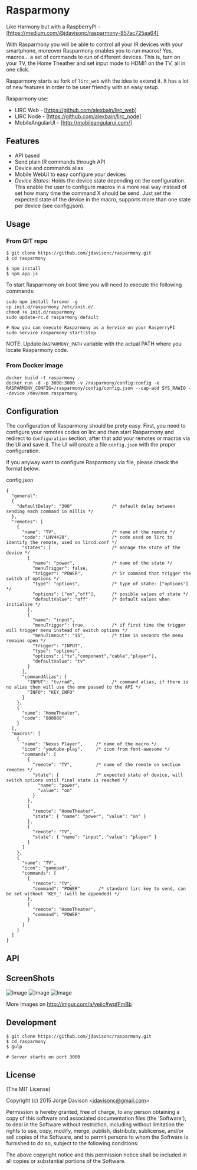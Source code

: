 Rasparmony
========

Like Harmony but with a RaspberryPI - [https://medium.com/@jdavisonc/rasparmony-857ac725aa64]

With Rasparmony you will be able to control all your IR devices with your smartphone, moreover Rasparmony enables you to run macros! Yes, macros... a set of commands to run of different devices. This is, turn on your TV, the Home Theather and set input mode to HDMI1 on the TV, all in one click.

Rasparmony starts as fork of `lirc_web` with the idea to extend it. It has a lot of new features in order to be user friendly with an easy setup.

Rasparmony use:

* LIRC Web - [https://github.com/alexbain/lirc_web]
* LIRC Node - [https://github.com/alexbain/lirc_node]
* MobileAngularUI - [http://mobileangularui.com/]

## Features

* API based
* Send plain IR commands through API
* Device and commands alias
* Mobile WebUI to easy configure your devices
* *Device States*: Holds the device state depending on the configuration. This enable the user to configure macros in a more real way instead of set how many time the command X should be send. Just set the expected state of the device in the macro, supports more than one state per device (see config.json).

## Usage

### From GIT repo
```
$ git clone https://github.com/jdavisonc/rasparmony.git
$ cd rasparmony

$ npm install
$ npm app.js
```

To start Rasparmony on boot time you will need to execute the following commands:
```
sudo npm install forever -g
cp init.d/rasparmony /etc/init.d/.
chmod +x init.d/rasparmony
sudo update-rc.d rasparmony default

# Now you can execute Rasparmony as a Service on your RasperryPI
sudo service rasparmony start|stop
```

NOTE: Update `RASPARMONY_PATH` variable with the actual PATH where you locate Rasparmony code.

### From Docker image

```
docker build -t rasparmony .
docker run -d -p 3000:3000 -v /rasparmony/config:config -e RASPARMONY_CONFIG=/rasparmony/config/config.json --cap-add SYS_RAWIO --device /dev/mem rasparmony
```

## Configuration

The configuration of Rasparmony should be prety easy. First, you need to configure your remotes codes on lirc and then start Rasparmony and redirect to `Configuration` section, after that add your remotes or macros via the UI and save it. The UI will create a file `config.json` with the proper configuration.

If you anyway want to configure Rasparmony via file, please check the format below:

config.json
```
{
  "general": 
  {
    "defaultDelay": "300"				/* default delay between sending each command in millis */
  },
  "remotes": [
    {
      "name": "TV",                     /* name of the remote */
      "code": "LHV4420",                /* code used on lirc to identify the remote, used on lircd.conf */
      "states": [                       /* manage the state of the device */
        {
          "name": "power",              /* name of the state */
          "menuTrigger": false,  
          "trigger": "POWER",           /* ir command that trigger the switch of options */
          "type": "options",            /* type of state: ["options"] */
          "options": ["on","off"],      /* posible values of state */
          "defaultValue": "off"         /* default values when initialize */
        },
        {
          "name": "input",
          "menuTrigger": true,          /* if first time the trigger will trigger menu instead of switch options */
          "menuTimeout": "15",          /* time in seconds the menu remains open */
          "trigger": "INPUT",
          "type": "options",
          "options": ["tv","component","cable","player"],
          "defaultValue": "tv"
        }
      ],
      "commandAlias": {
        "INPUT": "tv/rad",              /* command alias, if there is no alias then will use the one passed to the API */
        "INFO": "KEY_INFO"
      }
    },
    {
      "name": "HomeTheater",     
      "code": "888888"			 
    }
  ],
  "macros": [
    {
      "name": "Nexus Player",     /* name of the macro */
      "icon": "youtube-play",     /* icon from font-awesome */
      "commands": [
        {
          "remote": "TV",         /* name of the remote on section remotes */
          "state": {              /* expected state of device, will switch options until final state is reached */
          	"name": "power", 
          	"value": "on" 
          }   
        },
        {
          "remote": "HomeTheater",
          "state": { "name": "power", "value": "on" }
        },
        {
          "remote": "TV",
          "state": { "name": "input", "value": "player" }
        }
      ]
    },
    {
      "name": "TV", 			 
      "icon": "gamepad",         
      "commands": [
        {
          "remote": "TV",        
          "command": "POWER"       /* standard lirc key to send, can be set without 'KEY_' (will be appended) */
        },
        {
          "remote": "HomeTheater",
          "command": "POWER"
        }
      ]
    }
  ]
}
```

## API


## ScreenShots

![Image](http://i.imgur.com/wqfFmBb.png)
![Image](http://i.imgur.com/7xvgqqu.png)
![Image](http://i.imgur.com/kR9wcBh.png)

More Images on http://imgur.com/a/yeiic#wqfFmBb

## Development

```
$ git clone https://github.com/jdavisonc/rasparmony.git
$ cd rasparmony
$ gulp

# Server starts on port 3000
```


## License

(The MIT License)

Copyright (c) 2015 Jorge Davison &lt;jdavisonc@gmail.com&gt;

Permission is hereby granted, free of charge, to any person obtaining
a copy of this software and associated documentation files (the
'Software'), to deal in the Software without restriction, including
without limitation the rights to use, copy, modify, merge, publish,
distribute, sublicense, and/or sell copies of the Software, and to
permit persons to whom the Software is furnished to do so, subject to
the following conditions:

The above copyright notice and this permission notice shall be
included in all copies or substantial portions of the Software.